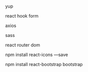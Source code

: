 yup


react hook form


axios


sass


react router dom


npm install react-icons —save


npm install react-bootstrap bootstrap
